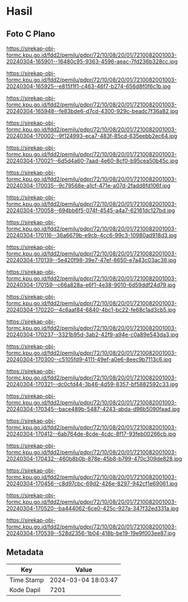 # Hasil

## Foto C Plano

https://sirekap-obj-formc.kpu.go.id/fdd2/pemilu/pdpr/72/10/08/20/01/7210082001003-20240304-165901--16480c95-9363-4596-aeac-7fd236b328cc.jpg

https://sirekap-obj-formc.kpu.go.id/fdd2/pemilu/pdpr/72/10/08/20/01/7210082001003-20240304-165925--e815f1f1-c463-46f7-b274-656d8f0f6c1b.jpg

https://sirekap-obj-formc.kpu.go.id/fdd2/pemilu/pdpr/72/10/08/20/01/7210082001003-20240304-165948--fe83bde6-d7cd-4300-929c-beadc7f36a82.jpg

https://sirekap-obj-formc.kpu.go.id/fdd2/pemilu/pdpr/72/10/08/20/01/7210082001003-20240304-170002--9f124993-eca7-483f-85cd-635eebb2ec64.jpg

https://sirekap-obj-formc.kpu.go.id/fdd2/pemilu/pdpr/72/10/08/20/01/7210082001003-20240304-170021--6d5d4a60-7aad-4e60-8cf0-b95cea50b45c.jpg

https://sirekap-obj-formc.kpu.go.id/fdd2/pemilu/pdpr/72/10/08/20/01/7210082001003-20240304-170035--9c79568e-a1cf-471e-a07d-2fadd8fd106f.jpg

https://sirekap-obj-formc.kpu.go.id/fdd2/pemilu/pdpr/72/10/08/20/01/7210082001003-20240304-170058--694bb6f5-074f-4545-a4a7-62161dc127bd.jpg

https://sirekap-obj-formc.kpu.go.id/fdd2/pemilu/pdpr/72/10/08/20/01/7210082001003-20240304-170116--36a6679b-e9cb-4cc6-99c3-10980ad918d3.jpg

https://sirekap-obj-formc.kpu.go.id/fdd2/pemilu/pdpr/72/10/08/20/01/7210082001003-20240304-170139--5e420f98-39e7-47ef-8650-e7a43c03ac36.jpg

https://sirekap-obj-formc.kpu.go.id/fdd2/pemilu/pdpr/72/10/08/20/01/7210082001003-20240304-170159--c66a828a-e6f1-4e38-9010-6d59ddf24d79.jpg

https://sirekap-obj-formc.kpu.go.id/fdd2/pemilu/pdpr/72/10/08/20/01/7210082001003-20240304-170220--4c6aaf84-6840-4bc1-bc22-fe68c1ad3cb5.jpg

https://sirekap-obj-formc.kpu.go.id/fdd2/pemilu/pdpr/72/10/08/20/01/7210082001003-20240304-170237--3321b95d-3ab2-42f9-a94e-c0a89e543da3.jpg

https://sirekap-obj-formc.kpu.go.id/fdd2/pemilu/pdpr/72/10/08/20/01/7210082001003-20240304-170300--c5105fd9-4111-49ef-a0e6-8eec9b7113c6.jpg

https://sirekap-obj-formc.kpu.go.id/fdd2/pemilu/pdpr/72/10/08/20/01/7210082001003-20240304-170321--dc0cfd44-3b46-4d59-8357-bf5882592c33.jpg

https://sirekap-obj-formc.kpu.go.id/fdd2/pemilu/pdpr/72/10/08/20/01/7210082001003-20240304-170345--bace489b-5487-4243-abda-d96b5090faad.jpg

https://sirekap-obj-formc.kpu.go.id/fdd2/pemilu/pdpr/72/10/08/20/01/7210082001003-20240304-170412--6ab764de-8cde-4cdc-8f17-93feb00266cb.jpg

https://sirekap-obj-formc.kpu.go.id/fdd2/pemilu/pdpr/72/10/08/20/01/7210082001003-20240304-170432--460b8b0b-878e-45b8-b799-470c309de828.jpg

https://sirekap-obj-formc.kpu.go.id/fdd2/pemilu/pdpr/72/10/08/20/01/7210082001003-20240304-170456--c8d97cbc-69d2-426e-8297-942cf1e69061.jpg

https://sirekap-obj-formc.kpu.go.id/fdd2/pemilu/pdpr/72/10/08/20/01/7210082001003-20240304-170520--ba444062-6ce0-425c-927a-347f32ed331a.jpg

https://sirekap-obj-formc.kpu.go.id/fdd2/pemilu/pdpr/72/10/08/20/01/7210082001003-20240304-170539--528d2356-1b04-418b-be19-19e9f003ee87.jpg


## Metadata

| Key        | Value               |
| ---------- | ------------------- |
| Time Stamp | 2024-03-04 18:03:47 |
| Kode Dapil | 7201                |




